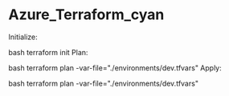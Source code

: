 # Azure_Terraform_cyan
Initialize:

bash
terraform init
Plan:

bash
terraform plan -var-file="./environments/dev.tfvars"
Apply:

bash
terraform plan -var-file="./environments/dev.tfvars"